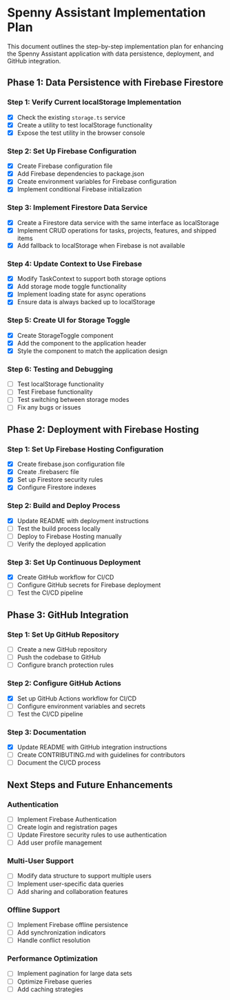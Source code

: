 # Spenny Assistant Implementation Plan

This document outlines the step-by-step implementation plan for enhancing the Spenny Assistant application with data persistence, deployment, and GitHub integration.

## Phase 1: Data Persistence with Firebase Firestore

### Step 1: Verify Current localStorage Implementation
- [x] Check the existing `storage.ts` service
- [x] Create a utility to test localStorage functionality
- [x] Expose the test utility in the browser console

### Step 2: Set Up Firebase Configuration
- [x] Create Firebase configuration file
- [x] Add Firebase dependencies to package.json
- [x] Create environment variables for Firebase configuration
- [x] Implement conditional Firebase initialization

### Step 3: Implement Firestore Data Service
- [x] Create a Firestore data service with the same interface as localStorage
- [x] Implement CRUD operations for tasks, projects, features, and shipped items
- [x] Add fallback to localStorage when Firebase is not available

### Step 4: Update Context to Use Firebase
- [x] Modify TaskContext to support both storage options
- [x] Add storage mode toggle functionality
- [x] Implement loading state for async operations
- [x] Ensure data is always backed up to localStorage

### Step 5: Create UI for Storage Toggle
- [x] Create StorageToggle component
- [x] Add the component to the application header
- [x] Style the component to match the application design

### Step 6: Testing and Debugging
- [ ] Test localStorage functionality
- [ ] Test Firebase functionality
- [ ] Test switching between storage modes
- [ ] Fix any bugs or issues

## Phase 2: Deployment with Firebase Hosting

### Step 1: Set Up Firebase Hosting Configuration
- [x] Create firebase.json configuration file
- [x] Create .firebaserc file
- [x] Set up Firestore security rules
- [x] Configure Firestore indexes

### Step 2: Build and Deploy Process
- [x] Update README with deployment instructions
- [ ] Test the build process locally
- [ ] Deploy to Firebase Hosting manually
- [ ] Verify the deployed application

### Step 3: Set Up Continuous Deployment
- [x] Create GitHub workflow for CI/CD
- [ ] Configure GitHub secrets for Firebase deployment
- [ ] Test the CI/CD pipeline

## Phase 3: GitHub Integration

### Step 1: Set Up GitHub Repository
- [ ] Create a new GitHub repository
- [ ] Push the codebase to GitHub
- [ ] Configure branch protection rules

### Step 2: Configure GitHub Actions
- [x] Set up GitHub Actions workflow for CI/CD
- [ ] Configure environment variables and secrets
- [ ] Test the CI/CD pipeline

### Step 3: Documentation
- [x] Update README with GitHub integration instructions
- [ ] Create CONTRIBUTING.md with guidelines for contributors
- [ ] Document the CI/CD process

## Next Steps and Future Enhancements

### Authentication
- [ ] Implement Firebase Authentication
- [ ] Create login and registration pages
- [ ] Update Firestore security rules to use authentication
- [ ] Add user profile management

### Multi-User Support
- [ ] Modify data structure to support multiple users
- [ ] Implement user-specific data queries
- [ ] Add sharing and collaboration features

### Offline Support
- [ ] Implement Firebase offline persistence
- [ ] Add synchronization indicators
- [ ] Handle conflict resolution

### Performance Optimization
- [ ] Implement pagination for large data sets
- [ ] Optimize Firebase queries
- [ ] Add caching strategies 